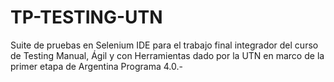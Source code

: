 # TP-TESTING-UTN

Suite de pruebas en Selenium IDE para el trabajo final integrador del curso de Testing Manual, Ágil y con Herramientas dado por la UTN en marco de la primer etapa de Argentina Programa 4.0.-
